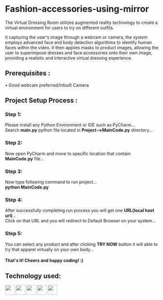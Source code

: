 # Fashion-accessories-using-mirror
The Virtual Dressing Room utilizes augmented reality technology to create a virtual environment for users to try on different outfits.

It capturing the user's image through a webcam or camera, the system employs advanced face and body detection algorithms to identify human faces within the video. It then applies masks to product images, allowing the user to superimpose dresses and face accessories onto their own image, providing a realistic and interactive virtual dressing experience.



<h2>Prerequisites :</h2>
• Good webcam preferred/Inbuilt Camera


<h2>Project Setup Process :</h2>

<h3>Step 1:</h3> 
Please install any Python Environment or IDE such as PyCharm...<br>
Search <b>main.py</b> python file located in <b>Project-->MainCode.py</b> directory...<br>

<h3>Step 2:</h3> 
Now open PyCharm and move to specific location that contain <b>MainCode.py</b> file...<br>

<h3>Step 3:</h3> 
Now type following command to run project...<br>
<b>python MainCode.py</b><br>

<h3>Step 4:</h3> 
After successfully completing run process you will get one <b>URL(local host url)</b>...<br>
Click on that URL and you will redirect to Default Browser on your system...<br>

<h3>Step 5:</h3> 
You can select any product and after clicking <b>TRY NOW</b> button it will able to try that apparel virtually on your own body...<br>

<h4>That's it! Cheers and happy coding! :)</h4>

<h2>Technology used: </h2>

<img align="left" height="32" width="32" src="https://user-images.githubusercontent.com/25181517/192158954-f88b5814-d510-4564-b285-dff7d6400dad.png" />

<img align="left" height="32" width="32" src="https://user-images.githubusercontent.com/25181517/183898674-75a4a1b1-f960-4ea9-abcb-637170a00a75.png" />

<img align="left" height="32" width="32" src="https://user-images.githubusercontent.com/25181517/117447155-6a868a00-af3d-11eb-9cfe-245df15c9f3f.png" />

<img align="left" height="32" width="32" width="32" src="https://user-images.githubusercontent.com/25181517/183423507-c056a6f9-1ba8-4312-a350-19bcbc5a8697.png" />

<img align="left" height="32" width="32" width="32" src="https://user-images.githubusercontent.com/25181517/183570228-6a040b9f-3ddf-47a2-a201-743121dac664.png" />



